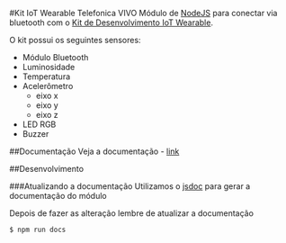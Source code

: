 #Kit IoT Wearable Telefonica VIVO
Módulo de [NodeJS](http://nodejs.org/) para conectar via bluetooth com o [Kit de Desenvolvimento IoT Wearable](http://iot.telefonicabeta.com/).

O kit possui os seguintes sensores:
  * Módulo Bluetooth
  * Luminosidade
  * Temperatura
  * Acelerômetro
    * eixo x
    * eixo y
    * eixo z
  * LED RGB
  * Buzzer

##Documentação
Veja a documentação - [link](DOCS.md)


##Desenvolvimento

###Atualizando a documentação
Utilizamos o [jsdoc](http://usejsdoc.org/) para gerar a documentação do módulo

Depois de fazer as alteração lembre de atualizar a documentação
```
$ npm run docs
```


